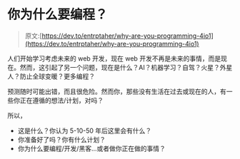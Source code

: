 # 你为什么要编程？

> 原文:[https://dev.to/entrptaher/why-are-you-programming-4io1](https://dev.to/entrptaher/why-are-you-programming-4io1)

人们开始学习考虑未来的 web 开发，现在 web 开发不再是未来的事情，而是现在。然而，这引起了另一个问题，现在是什么？AI？机器学习？自驾？火星？外星人？防止全球变暖？更多编程？

预测随时可能出错，而且很危险。然而你，那些没有生活在过去或现在的人，有一些你正在遵循的想法/计划，对吗？

所以，

*   这是什么？你认为 5-10-50 年后这里会有什么？
*   你准备好了吗？你有什么计划？
*   你为什么要编程/开发/黑客...或者做你正在做的事情？